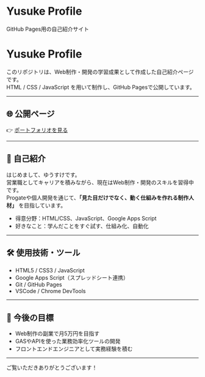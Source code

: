 # Yusuke Profile

GitHub Pages用の自己紹介サイト

# Yusuke Profile

このリポジトリは、Web制作・開発の学習成果として作成した自己紹介ページです。  
HTML / CSS / JavaScript を用いて制作し、GitHub Pagesで公開しています。

---

## 🌐 公開ページ

👉 [ポートフォリオを見る](https://yusuke-onu.github.io/yusuke-profile/)

---

## 👤 自己紹介

はじめまして、ゆうすけです。  
営業職としてキャリアを積みながら、現在はWeb制作・開発のスキルを習得中です。  
Progateや個人開発を通じて、**「見た目だけでなく、動く仕組みを作れる制作人材」** を目指しています。

- 得意分野：HTML/CSS、JavaScript、Google Apps Script
- 好きなこと：学んだことをすぐ試す、仕組み化、自動化

---

## 🛠 使用技術・ツール

- HTML5 / CSS3 / JavaScript
- Google Apps Script（スプレッドシート連携）
- Git / GitHub Pages
- VSCode / Chrome DevTools

---

## 🎯 今後の目標

- Web制作の副業で月5万円を目指す
- GASやAPIを使った業務効率化ツールの開発
- フロントエンドエンジニアとして実務経験を積む

---

ご覧いただきありがとうございます！

